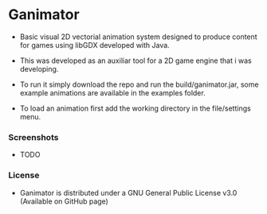 # Ganimator

 - Basic visual 2D vectorial animation system designed to produce content for games using libGDX developed with Java.

 - This was developed as an auxiliar tool for a 2D game engine that i was developing.

 - To run it simply download the repo and run the build/ganimator.jar, some example animations are available in the examples folder.

 - To load an animation first add the working directory in the file/settings menu.

### Screenshots
 - TODO
 
 
### License
 - Ganimator is distributed under a GNU General Public License v3.0 (Available on GitHub page)
